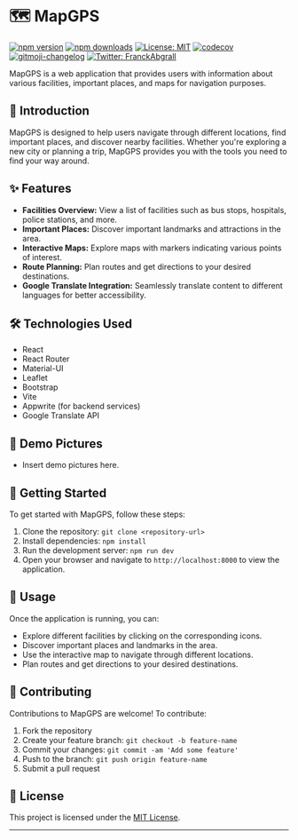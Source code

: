 # 🗺️ MapGPS

[![npm version](https://img.shields.io/npm/v/readme-md-generator.svg?color=blue)](https://www.npmjs.com/package/readme-md-generator)
[![npm downloads](https://img.shields.io/npm/dm/readme-md-generator.svg?color=blue)](https://www.npmjs.com/package/readme-md-generator)
[![License: MIT](https://img.shields.io/badge/License-MIT-yellow.svg)](https://opensource.org/licenses/MIT)
[![codecov](https://codecov.io/gh/kefranabg/readme-md-generator/branch/master/graph/badge.svg)](https://codecov.io/gh/kefranabg/readme-md-generator)
[![gitmoji-changelog](https://img.shields.io/badge/changelog-gitmoji-brightgreen.svg)](https://github.com/frinyvonnick/gitmoji-changelog)
[![Twitter: FranckAbgrall](https://img.shields.io/twitter/follow/FranckAbgrall.svg?style=social)](https://twitter.com/FranckAbgrall)

MapGPS is a web application that provides users with information about various facilities, important places, and maps for navigation purposes.

## 🚀 Introduction

MapGPS is designed to help users navigate through different locations, find important places, and discover nearby facilities. Whether you're exploring a new city or planning a trip, MapGPS provides you with the tools you need to find your way around.

## ✨ Features

- **Facilities Overview:** View a list of facilities such as bus stops, hospitals, police stations, and more.
- **Important Places:** Discover important landmarks and attractions in the area.
- **Interactive Maps:** Explore maps with markers indicating various points of interest.
- **Route Planning:** Plan routes and get directions to your desired destinations.
- **Google Translate Integration:** Seamlessly translate content to different languages for better accessibility.

## 🛠️ Technologies Used

- React
- React Router
- Material-UI
- Leaflet
- Bootstrap
- Vite
- Appwrite (for backend services)
- Google Translate API

## 📸 Demo Pictures

- Insert demo pictures here.

## 🏁 Getting Started

To get started with MapGPS, follow these steps:

1. Clone the repository: `git clone <repository-url>`
2. Install dependencies: `npm install`
3. Run the development server: `npm run dev`
4. Open your browser and navigate to `http://localhost:8000` to view the application.

## 🔧 Usage

Once the application is running, you can:

- Explore different facilities by clicking on the corresponding icons.
- Discover important places and landmarks in the area.
- Use the interactive map to navigate through different locations.
- Plan routes and get directions to your desired destinations.

## 🤝 Contributing

Contributions to MapGPS are welcome! To contribute:

1. Fork the repository
2. Create your feature branch: `git checkout -b feature-name`
3. Commit your changes: `git commit -am 'Add some feature'`
4. Push to the branch: `git push origin feature-name`
5. Submit a pull request

## 📄 License

This project is licensed under the [MIT License](LICENSE).

---
